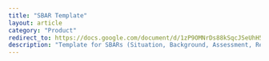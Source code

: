 ```yaml
---
title: "SBAR Template"
layout: article
category: "Product"
redirect_to: https://docs.google.com/document/d/1zP9OMNrDs88kSqcJSeUhH5Q4jQ7uWpFYki1WmuM7fXs/edit
description: "Template for SBARs (Situation, Background, Assessment, Recommendation)"
---
```

